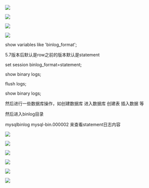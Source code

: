 

![](https://gitee.com/hxc8/images7/raw/master/img/202407190814094.jpg)



![](https://gitee.com/hxc8/images7/raw/master/img/202407190814196.jpg)



![](https://gitee.com/hxc8/images7/raw/master/img/202407190814730.jpg)



![](https://gitee.com/hxc8/images7/raw/master/img/202407190814363.jpg)







show variables like 'binlog_format';



5.7版本后默认是row之前的版本默认是statement



set session binlog_format=statement;



show binary logs;



flush logs;



show binary logs;





然后进行一些数据库操作，如创建数据库 进入数据库 创建表 插入数据 等





然后进入binlog目录



mysqlbinlog mysql-bin.000002   来查看statement日志内容

![](https://gitee.com/hxc8/images7/raw/master/img/202407190814719.jpg)



![](https://gitee.com/hxc8/images7/raw/master/img/202407190814105.jpg)



![](https://gitee.com/hxc8/images7/raw/master/img/202407190814259.jpg)



![](https://gitee.com/hxc8/images7/raw/master/img/202407190814593.jpg)



![](https://gitee.com/hxc8/images7/raw/master/img/202407190814948.jpg)



![](https://gitee.com/hxc8/images7/raw/master/img/202407190814287.jpg)

